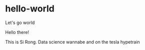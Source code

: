 # hello-world
Let's go world 


Hello there!  

This is Si Rong. Data science wannabe and on the tesla hypetrain 
